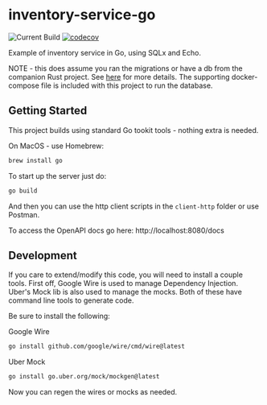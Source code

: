 # inventory-service-go
![Current Build](https://github.com/tdrozdowski/inventory-service-go/actions/workflows/go.yml/badge.svg)
[![codecov](https://codecov.io/gh/tdrozdowski/inventory-service-go/graph/badge.svg?token=JNAPPBO1OV)](https://codecov.io/gh/tdrozdowski/inventory-service-go)

Example of inventory service in Go, using SQLx and Echo.

NOTE - this does assume you ran the migrations or have a db from the companion Rust project.  See [here](https://github.com/tdrozdowski/inventory-service-rs?tab=readme-ov-file#getting-started) for more details.
The supporting docker-compose file is included with this project to run the database.

## Getting Started
This project builds using standard Go tookit tools - nothing extra is needed.

On MacOS - use Homebrew:
```bash
brew install go
```

To start up the server just do:
```bash
go build
```

And then you can use the http client scripts in the `client-http` folder or use Postman.

To access the OpenAPI docs go here: http://localhost:8080/docs

## Development
If you care to extend/modify this code, you will need to install a couple tools.
First off, Google Wire is used to manage Dependency Injection.  Uber's Mock lib is also used to manage the mocks.
Both of these have command line tools to generate code.

Be sure to install the following:

Google Wire
```bash
go install github.com/google/wire/cmd/wire@latest
```

Uber Mock
```bash
go install go.uber.org/mock/mockgen@latest
```

Now you can regen the wires or mocks as needed.